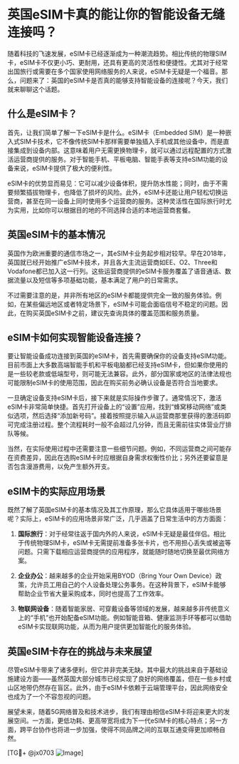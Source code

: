 # 英国eSIM卡真的能让你的智能设备无缝连接吗？

随着科技的飞速发展，eSIM卡已经逐渐成为一种潮流趋势。相比传统的物理SIM卡，eSIM卡不仅更小巧、更耐用，还具有更高的灵活性和便捷性。尤其对于经常出国旅行或需要在多个国家使用网络服务的人来说，eSIM卡无疑是一个福音。那么，问题来了：英国的eSIM卡是否真的能够支持智能设备的连接呢？今天，我们就来聊聊这个话题。

## 什么是eSIM卡？

首先，让我们简单了解一下eSIM卡是什么。eSIM卡（Embedded SIM）是一种嵌入式SIM卡技术，它不像传统SIM卡那样需要单独插入手机或其他设备中，而是直接集成到设备内部。这意味着用户无需更换物理卡，就可以通过远程配置的方式激活运营商提供的服务。对于智能手机、平板电脑、智能手表等支持eSIM功能的设备来说，eSIM卡提供了极大的便利性。

eSIM卡的优势显而易见：它可以减少设备体积，提升防水性能；同时，由于不需要频繁插拔物理卡，也降低了损坏的风险。此外，eSIM卡还能让用户轻松切换运营商，甚至在同一设备上同时使用多个运营商的服务。这种灵活性在国际旅行时尤为实用，比如你可以根据目的地的不同选择合适的本地运营商套餐。

## 英国eSIM卡的基本情况

英国作为欧洲重要的通信市场之一，其eSIM卡业务起步相对较早。早在2018年，英国就已经开始推广eSIM卡技术，并且各大主流运营商如EE、O2、Three和Vodafone都已加入这一行列。这些运营商提供的eSIM卡服务覆盖了语音通话、数据流量以及短信等多项基础功能，基本满足了用户的日常需求。

不过需要注意的是，并非所有地区的eSIM卡都能提供完全一致的服务体验。例如，在某些偏远地区或者特定场景下，eSIM卡可能会面临信号不稳定的问题。因此，在购买英国eSIM卡之前，建议先查询具体的覆盖范围和服务质量。

## eSIM卡如何实现智能设备连接？

要让智能设备成功连接到英国的eSIM卡，首先需要确保你的设备支持eSIM功能。目前市面上大多数高端智能手机和平板电脑都已经支持eSIM卡，但如果你使用的是一些较老款或低端型号，则可能无法兼容。此外，部分国家或地区的法律法规也可能限制eSIM卡的使用范围，因此在购买前务必确认设备是否符合当地要求。

一旦确定设备支持eSIM卡后，接下来就是实际操作步骤了。通常情况下，激活eSIM卡非常简单快捷。首先打开设备上的“设置”应用，找到“蜂窝移动网络”或类似选项，然后选择“添加新号码”。接着按照提示输入从运营商那里获得的激活码即可完成注册过程。整个流程耗时一般不会超过几分钟，而且无需前往实体营业厅排队等候。

当然，在实际使用过程中还需要注意一些细节问题。例如，不同运营商之间可能存在资费差异，因此在选购eSIM卡时应根据自身需求权衡性价比；另外还要留意是否包含漫游费用，以免产生额外开支。

## eSIM卡的实际应用场景

既然了解了英国eSIM卡的基本情况及其工作原理，那么它具体适用于哪些场景呢？实际上，eSIM卡的应用场景非常广泛，几乎涵盖了日常生活中的方方面面：

1. **国际旅行**：对于经常往返于国内外的人来说，eSIM卡无疑是最佳伴侣。相比于传统物理SIM卡，eSIM卡无需提前准备多张卡片，也不用担心丢失或被盗等问题。只需下载相应运营商提供的应用程序，就能随时随地切换至最优网络方案。
   
2. **企业办公**：越来越多的企业开始采用BYOD（Bring Your Own Device）政策，允许员工用自己的个人设备处理公务事务。在这种背景下，eSIM卡能够帮助企业节省大量采购成本，同时也提高了工作效率。

3. **物联网设备**：随着智能家居、可穿戴设备等领域的发展，越来越多非传统意义上的“手机”也开始配备eSIM功能。例如智能音箱、健康监测手环等都可以借助eSIM卡实现联网功能，从而为用户提供更加智能化的服务体验。

## 英国eSIM卡存在的挑战与未来展望

尽管eSIM卡带来了诸多便利，但它并非完美无缺。其中最大的挑战来自于基础设施建设方面——虽然英国大部分城市已经实现了良好的网络覆盖，但在一些乡村或山区地带仍然存在盲区。此外，由于eSIM卡依赖于云端管理平台，因此网络安全也成为了一个不容忽视的问题。

展望未来，随着5G网络普及和技术进步，我们有理由相信eSIM卡将迎来更大的发展空间。一方面，更低功耗、更高带宽将成为下一代eSIM卡的核心特点；另一方面，跨平台协作也将进一步加强，使得不同品牌之间的互联互通变得更加顺畅自然。

[TG💪+ @jx0703 ![Image](https://github.com/user-attachments/assets/dbca1d08-cadb-493c-b0ec-ad6f7a83f270)]